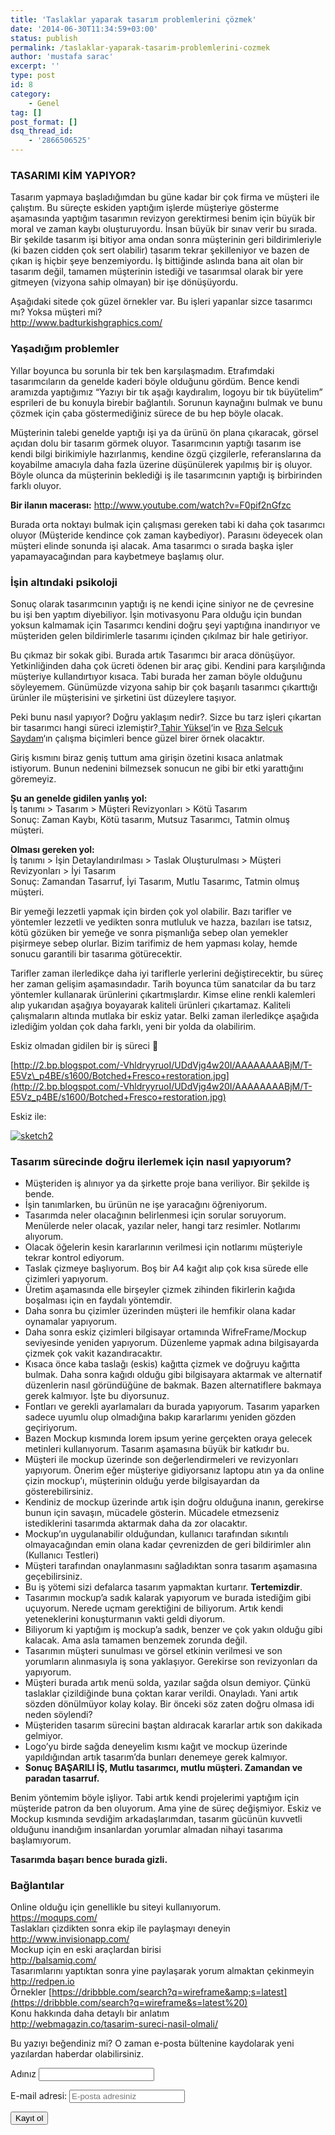 ```yaml
---
title: 'Taslaklar yaparak tasarım problemlerini çözmek'
date: '2014-06-30T11:34:59+03:00'
status: publish
permalink: /taslaklar-yaparak-tasarim-problemlerini-cozmek
author: 'mustafa sarac'
excerpt: ''
type: post
id: 8
category:
    - Genel
tag: []
post_format: []
dsq_thread_id:
    - '2866506525'
---
```

### **TASARIMI KİM YAPIYOR?**

Tasarım yapmaya başladığımdan bu güne kadar bir çok firma ve müşteri ile çalıştım. Bu süreçte eskiden yaptığım işlerde müşteriye gösterme aşamasında yaptığım tasarımın revizyon gerektirmesi benim için büyük bir moral ve zaman kaybı oluşturuyordu. İnsan büyük bir sınav verir bu sırada. Bir şekilde tasarım işi bitiyor ama ondan sonra müşterinin geri bildirimleriyle (ki bazen cidden çok sert olabilir) tasarım tekrar şekilleniyor ve bazen de çıkan iş hiçbir şeye benzemiyordu. İş bittiğinde aslında bana ait olan bir tasarım değil, tamamen müşterinin istediği ve tasarımsal olarak bir yere gitmeyen (vizyona sahip olmayan) bir işe dönüşüyordu.

Aşağıdaki sitede çok güzel örnekler var. Bu işleri yapanlar sizce tasarımcı mı? Yoksa müşteri mi?  
<http://www.badturkishgraphics.com/>

### **Yaşadığım problemler**

Yıllar boyunca bu sorunla bir tek ben karşılaşmadım. Etrafımdaki tasarımcıların da genelde kaderi böyle olduğunu gördüm. Bence kendi aramızda yaptığımız “Yazıyı bir tık aşağı kaydıralım, logoyu bir tık büyütelim” esprileri de bu konuyla birebir bağlantılı. Sorunun kaynağını bulmak ve bunu çözmek için çaba göstermediğiniz sürece de bu hep böyle olacak.

Müşterinin talebi genelde yaptığı işi ya da ürünü ön plana çıkaracak, görsel açıdan dolu bir tasarım görmek oluyor. Tasarımcının yaptığı tasarım ise kendi bilgi birikimiyle hazırlanmış, kendine özgü çizgilerle, referanslarına da koyabilme amacıyla daha fazla üzerine düşünülerek yapılmış bir iş oluyor. Böyle olunca da müşterinin beklediği iş ile tasarımcının yaptığı iş birbirinden farklı oluyor.

**Bir ilanın macerası:** <http://www.youtube.com/watch?v=F0pif2nGfzc>

Burada orta noktayı bulmak için çalışması gereken tabi ki daha çok tasarımcı oluyor (Müşteride kendince çok zaman kaybediyor). Parasını ödeyecek olan müşteri elinde sonunda işi alacak. Ama tasarımcı o sırada başka işler yapamayacağından para kaybetmeye başlamış olur.

### **İşin altındaki psikoloji**

Sonuç olarak tasarımcının yaptığı iş ne kendi içine siniyor ne de çevresine bu işi ben yaptım diyebiliyor. İşin motivasyonu Para olduğu için bundan yoksun kalmamak için Tasarımcı kendini doğru şeyi yaptığına inandırıyor ve müşteriden gelen bildirimlerle tasarımı içinden çıkılmaz bir hale getiriyor.

Bu çıkmaz bir sokak gibi. Burada artık Tasarımcı bir araca dönüşüyor. Yetkinliğinden daha çok ücreti ödenen bir araç gibi. Kendini para karşılığında müşteriye kullandırtıyor kısaca. Tabi burada her zaman böyle olduğunu söyleyemem. Günümüzde vizyona sahip bir çok başarılı tasarımcı çıkarttığı ürünler ile müşterisini ve şirketini üst düzeylere taşıyor.

Peki bunu nasıl yapıyor? Doğru yaklaşım nedir?. Sizce bu tarz işleri çıkartan bir tasarımcı hangi süreci izlemiştir?[ Tahir Yüksel](http://www.tahiryuksel.com)‘in ve [Rıza Selçuk Saydam](http://www.rss-ems.com/)‘ın çalışma biçimleri bence güzel birer örnek olacaktır.

Giriş kısmını biraz geniş tuttum ama girişin özetini kısaca anlatmak istiyorum. Bunun nedenini bilmezsek sonucun ne gibi bir etki yarattığını göremeyiz.

**Şu an genelde gidilen yanlış yol:**  
İş tanımı &gt; Tasarım &gt; Müşteri Revizyonları &gt; Kötü Tasarım  
Sonuç: Zaman Kaybı, Kötü tasarım, Mutsuz Tasarımcı, Tatmin olmuş müşteri.

**Olması gereken yol:**  
İş tanımı &gt; İşin Detaylandırılması &gt; Taslak Oluşturulması &gt; Müşteri Revizyonları &gt; İyi Tasarım  
Sonuç: Zamandan Tasarruf, İyi Tasarım, Mutlu Tasarımc, Tatmin olmuş müşteri.

Bir yemeği lezzetli yapmak için birden çok yol olabilir. Bazı tarifler ve yöntemler lezzetli ve yedikten sonra mutluluk ve hazza, bazıları ise tatsız, kötü gözüken bir yemeğe ve sonra pişmanlığa sebep olan yemekler pişirmeye sebep olurlar. Bizim tarifimiz de hem yapması kolay, hemde sonucu garantili bir tasarıma götürecektir.

Tarifler zaman ilerledikçe daha iyi tariflerle yerlerini değiştirecektir, bu süreç her zaman gelişim aşamasındadır. Tarih boyunca tüm sanatcılar da bu tarz yöntemler kullanarak ürünlerini çıkartmışlardır. Kimse eline renkli kalemleri alıp yukarıdan aşağıya boyayarak kaliteli ürünleri çıkartamaz. Kaliteli çalışmaların altında mutlaka bir eskiz yatar. Belki zaman ilerledikçe aşağıda izlediğim yoldan çok daha farklı, yeni bir yolda da olabilirim.

Eskiz olmadan gidilen bir iş süreci 🙂

[http://2.bp.blogspot.com/-VhldryyruoI/UDdVjg4w20I/AAAAAAAABjM/T-E5Vz\_p4BE/s1600/Botched+Fresco+restoration.jpg](http://2.bp.blogspot.com/-VhldryyruoI/UDdVjg4w20I/AAAAAAAABjM/T-E5Vz_p4BE/s1600/Botched+Fresco+restoration.jpg)

Eskiz ile:

[![sketch2](http://mustafasarac.com/wp-content/uploads/2014/06/sketch2-300x200.png)](http://mustafasarac.com/wp-content/uploads/2014/06/sketch2.png)

### **Tasarım sürecinde doğru ilerlemek için nasıl yapıyorum?**

- Müşteriden iş alınıyor ya da şirkette proje bana veriliyor. Bir şekilde iş bende.
- İşin tanımlarken, bu ürünün ne işe yaracağını öğreniyorum.
- Tasarımda neler olacağının belirlenmesi için sorular soruyorum. Menülerde neler olacak, yazılar neler, hangi tarz resimler. Notlarımı alıyorum.
- Olacak öğelerin kesin kararlarının verilmesi için notlarımı müşteriyle tekrar kontrol ediyorum.
- Taslak çizmeye başlıyorum. Boş bir A4 kağıt alıp çok kısa sürede elle çizimleri yapıyorum.
- Üretim aşamasında elle birşeyler çizmek zihinden fikirlerin kağıda boşalması için en faydalı yöntemdir.
- Daha sonra bu çizimler üzerinden müşteri ile hemfikir olana kadar oynamalar yapıyorum.
- Daha sonra eskiz çizimleri bilgisayar ortamında WifreFrame/Mockup seviyesinde yeniden yapıyorum. Düzenleme yapmak adına bilgisayarda çizmek çok vakit kazandıracaktır.
- Kısaca önce kaba taslağı (eskis) kağıtta çizmek ve doğruyu kağıtta bulmak. Daha sonra kağıdı olduğu gibi bilgisayara aktarmak ve alternatif düzenlerin nasıl göründüğüne de bakmak. Bazen alternatiflere bakmaya gerek kalmıyor. İşte bu diyorsunuz.
- Fontları ve gerekli ayarlamaları da burada yapıyorum. Tasarım yaparken sadece uyumlu olup olmadığına bakıp kararlarımı yeniden gözden geçiriyorum.
- Bazen Mockup kısmında lorem ipsum yerine gerçekten oraya gelecek metinleri kullanıyorum. Tasarım aşamasına büyük bir katkıdır bu.
- Müşteri ile mockup üzerinde son değerlendirmeleri ve revizyonları yapıyorum. Önerim eğer müşteriye gidiyorsanız laptopu atın ya da online çizin mockup’ı, müşterinin olduğu yerde bilgisayardan da gösterebilirsiniz.
- Kendiniz de mockup üzerinde artık işin doğru olduğuna inanın, gerekirse bunun için savaşın, mücadele gösterin. Mücadele etmezseniz istediklerini tasarımda aktarmak daha da zor olacaktır.
- Mockup’ın uygulanabilir olduğundan, kullanıcı tarafından sıkıntılı olmayacağından emin olana kadar çevrenizden de geri bildirimler alın (Kullanıcı Testleri)
- Müşteri tarafından onaylanmasını sağladıktan sonra tasarım aşamasına geçebilirsiniz.
- Bu iş yötemi sizi defalarca tasarım yapmaktan kurtarır. **Tertemizdir**.
- Tasarımın mockup’a sadık kalarak yapıyorum ve burada istediğim gibi uçuyorum. Nerede uçmam gerektiğini de biliyorum. Artık kendi yeteneklerini konuşturmanın vakti geldi diyorum.
- Biliyorum ki yaptığım iş mockup’a sadık, benzer ve çok yakın olduğu gibi kalacak. Ama asla tamamen benzemek zorunda değil.
- Tasarımın müşteri sunulması ve görsel etkinin verilmesi ve son yorumların alınmasıyla iş sona yaklaşıyor. Gerekirse son revizyonları da yapıyorum.
- Müşteri burada artık menü solda, yazılar sağda olsun demiyor. Çünkü taslaklar çizildiğinde buna çoktan karar verildi. Onayladı. Yani artık sözden dönülmüyor kolay kolay. Bir önceki söz zaten doğru olmasa idi neden söylendi?
- Müşteriden tasarım sürecini baştan aldıracak kararlar artık son dakikada gelmiyor.
- Logo’yu birde sağda deneyelim kısmı kağıt ve mockup üzerinde yapıldığından artık tasarım’da bunları denemeye gerek kalmıyor.
- **Sonuç BAŞARILI İŞ, Mutlu tasarımcı, mutlu müşteri. Zamandan ve paradan tasarruf.**

Benim yöntemim böyle işliyor. Tabi artık kendi projelerimi yaptığım için müşteride patron da ben oluyorum. Ama yine de süreç değişmiyor. Eskiz ve Mockup kısmında sevdiğim arkadaşlarımdan, tasarım gücünün kuvvetli olduğunu inandığım insanlardan yorumlar almadan nihayi tasarıma başlamıyorum.

**Tasarımda başarı bence burada gizli.**

### Bağlantılar

Online olduğu için genellikle bu siteyi kullanıyorum.  
<https://moqups.com/>  
Taslakları çizdikten sonra ekip ile paylaşmayı deneyin  
<http://www.invisionapp.com/>  
Mockup için en eski araçlardan birisi  
<http://balsamiq.com/>  
Tasarımlarını yaptıktan sonra yine paylaşarak yorum almaktan çekinmeyin  
<http://redpen.io>  
Örnekler [https://dribbble.com/search?q=wireframe&amp;s=latest](https://dribbble.com/search?q=wireframe&s=latest%20)  
Konu hakkında daha detaylı bir anlatım  
<http://webmagazin.co/tasarim-sureci-nasil-olmali/>

<script>(function() {
	window.mc4wp = window.mc4wp || {
		listeners: [],
		forms: {
			on: function(evt, cb) {
				window.mc4wp.listeners.push(
					{
						event   : evt,
						callback: cb
					}
				);
			}
		}
	}
})();
</script>

<form class="mc4wp-form mc4wp-form-245 mc4wp-form-theme mc4wp-form-theme-light" data-id="245" data-name="Bu yazıyı beğendiniz mi?" id="mc4wp-form-9" method="post"><div class="mc4wp-form-fields"> Bu yazıyı beğendiniz mi? O zaman e-posta bültenine kaydolarak yeni yazılardan haberdar olabilirsiniz.

 <label>Adınız</label> <input name="FNAME" type="text"></input>

 <label>E-mail adresi: <input name="EMAIL" placeholder="E-posta adresiniz" required="" type="email"></input></label>

 <input type="submit" value="Kayıt ol"></input>

</div><label style="display: none !important;">Leave this field empty if you're human: <input autocomplete="off" name="_mc4wp_honeypot" tabindex="-1" type="text" value=""></input></label><input name="_mc4wp_timestamp" type="hidden" value="1621836811"></input><input name="_mc4wp_form_id" type="hidden" value="245"></input><input name="_mc4wp_form_element_id" type="hidden" value="mc4wp-form-9"></input><div class="mc4wp-response"></div></form>